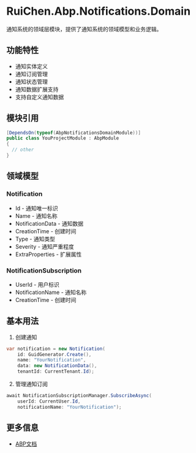 # RuiChen.Abp.Notifications.Domain

通知系统的领域层模块，提供了通知系统的领域模型和业务逻辑。

## 功能特性

* 通知实体定义
* 通知订阅管理
* 通知状态管理
* 通知数据扩展支持
* 支持自定义通知数据

## 模块引用

```csharp
[DependsOn(typeof(AbpNotificationsDomainModule))]
public class YouProjectModule : AbpModule
{
  // other
}
```

## 领域模型

### Notification

* Id - 通知唯一标识
* Name - 通知名称
* NotificationData - 通知数据
* CreationTime - 创建时间
* Type - 通知类型
* Severity - 通知严重程度
* ExtraProperties - 扩展属性

### NotificationSubscription

* UserId - 用户标识
* NotificationName - 通知名称
* CreationTime - 创建时间

## 基本用法

1. 创建通知
```csharp
var notification = new Notification(
    id: GuidGenerator.Create(),
    name: "YourNotification",
    data: new NotificationData(),
    tenantId: CurrentTenant.Id);
```

2. 管理通知订阅
```csharp
await NotificationSubscriptionManager.SubscribeAsync(
    userId: CurrentUser.Id,
    notificationName: "YourNotification");
```

## 更多信息

* [ABP文档](https://docs.abp.io)
